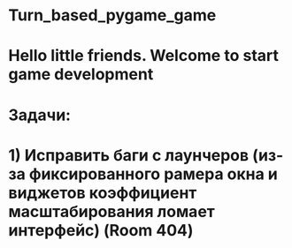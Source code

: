 # Turn_based_pygame_game
# Hello little friends. Welcome to start game development
# Задачи:
#   1) Исправить баги с лаунчеров (из-за фиксированного рамера окна и виджетов коэффициент масштабирования ломает интерфейс) (Room 404)

